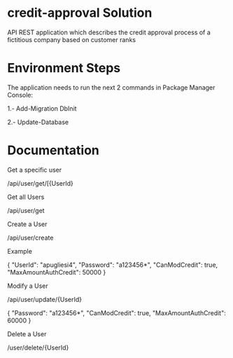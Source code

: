 # credit-approval Solution
API REST application which describes the credit approval process of a fictitious company based on customer ranks

# Environment Steps
The application needs to run the next 2 commands in Package Manager Console:

1.- Add-Migration DbInit

2.- Update-Database

# Documentation

Get a specific user

/api/user/get/[{UserId}

Get all Users

/api/user/get

Create a User

/api/user/create

Example

{
    "UserId": "apugliesi4",
    "Password": "a123456*",
    "CanModCredit": true,
    "MaxAmountAuthCredit": 50000
}

Modify a User

/api/user/update/{UserId}

{
    "Password": "a123456*",
    "CanModCredit": true,
    "MaxAmountAuthCredit": 60000
}

Delete a User

/user/delete/{UserId}
